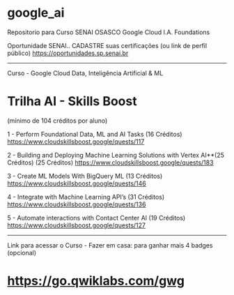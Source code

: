 # google_ai
Repositorio para Curso SENAI OSASCO Google Cloud I.A. Foundations

Oportunidade SENAI.. CADASTRE suas certificações (ou link de perfil público)
https://oportunidades.sp.senai.br

-------------------------------------------------------------

Curso - Google Cloud Data, Inteligência Artificial & ML
# Trilha AI - Skills Boost
(mínimo de 104 créditos por aluno)

1 - Perform Foundational Data, ML and AI Tasks (16 Créditos)
https://www.cloudskillsboost.google/quests/117

2 - Building and Deploying Machine Learning Solutions with Vertex AI**(25 Créditos)
(25 Créditos)
https://www.cloudskillsboost.google/quests/183


3 - Create ML Models With BigQuery ML (13 Créditos)
https://www.cloudskillsboost.google/quests/146


4 - Integrate with Machine Learning API’s (31 Créditos)
https://www.cloudskillsboost.google/quests/136


5 - Automate interactions with Contact Center AI (19 Créditos)
https://www.cloudskillsboost.google/quests/127

-----------------------------------------------------

Link para acessar o Curso - Fazer em casa:
para ganhar mais 4 badges (opcional)
# https://go.qwiklabs.com/gwg

